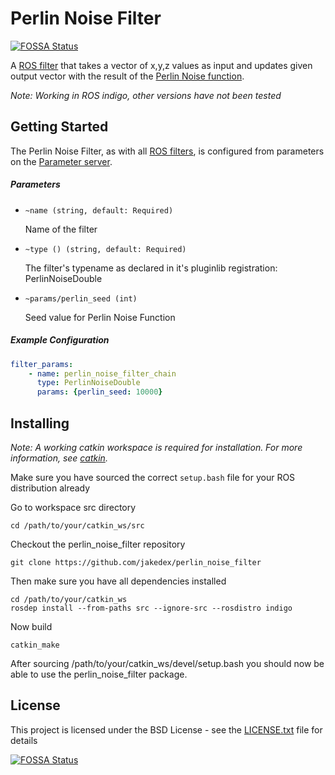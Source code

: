 # Perlin Noise Filter
[![FOSSA Status](https://app.fossa.com/api/projects/git%2Bgithub.com%2FWisc-HCI%2Fperlin_noise_filter.svg?type=shield)](https://app.fossa.com/projects/git%2Bgithub.com%2FWisc-HCI%2Fperlin_noise_filter?ref=badge_shield)


A [ROS filter](http://wiki.ros.org/filters) that takes a vector of x,y,z values as input
and updates given output vector with the result of the [Perlin Noise function](https://en.wikipedia.org/wiki/Perlin_noise).

*Note: Working in ROS indigo, other versions have not been tested*

## Getting Started

The Perlin Noise Filter, as with all [ROS filters](http://wiki.ros.org/filters), is configured from parameters on the [Parameter server](http://wiki.ros.org/Parameter%20Server).

##### Parameters

* `~name (string, default: Required)`  

  Name of the filter

* `~type () (string, default: Required)`  

  The filter's typename as declared in it's pluginlib registration: PerlinNoiseDouble

* `~params/perlin_seed (int)`  

  Seed value for Perlin Noise Function

##### Example Configuration

```yaml
filter_params:
    - name: perlin_noise_filter_chain
      type: PerlinNoiseDouble
      params: {perlin_seed: 10000}
```


## Installing

*Note: A working catkin workspace is required for installation. For more information, see [catkin](http://wiki.ros.org/catkin).*


Make sure you have sourced the correct `setup.bash` file for your ROS distribution already

Go to workspace src directory

```
cd /path/to/your/catkin_ws/src
```

Checkout the perlin_noise_filter repository

```
git clone https://github.com/jakedex/perlin_noise_filter
```

Then make sure you have all dependencies installed

```
cd /path/to/your/catkin_ws
rosdep install --from-paths src --ignore-src --rosdistro indigo
```

Now build

```
catkin_make
```

After sourcing /path/to/your/catkin_ws/devel/setup.bash you should now be able to use the perlin_noise_filter package.

## License

This project is licensed under the BSD License - see the [LICENSE.txt](LICENSE.txt) file for details


[![FOSSA Status](https://app.fossa.com/api/projects/git%2Bgithub.com%2FWisc-HCI%2Fperlin_noise_filter.svg?type=large)](https://app.fossa.com/projects/git%2Bgithub.com%2FWisc-HCI%2Fperlin_noise_filter?ref=badge_large)